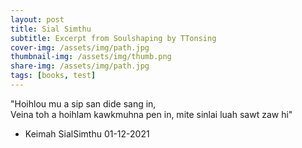 ```yaml
---
layout: post
title: Sial Simthu
subtitle: Excerpt from Soulshaping by TTonsing
cover-img: /assets/img/path.jpg
thumbnail-img: /assets/img/thumb.png
share-img: /assets/img/path.jpg
tags: [books, test]
---
```


"Hoihlou mu a sip san dide sang in,  
Veina toh a hoihlam kawkmuhna pen in,
mite sinlai luah sawt zaw hi"  
- Keimah SialSimthu 01-12-2021
